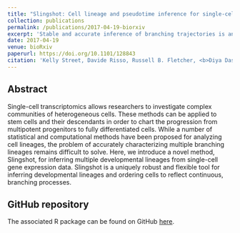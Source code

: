 ```yaml
---
title: "Slingshot: Cell lineage and pseudotime inference for single-cell transcriptomics"
collection: publications
permalink: /publications/2017-04-19-biorxiv
excerpt: 'Stable and accurate inference of branching trajectories is an important problem in single-cell genomics. We provide a quantitative comparison of existing methods and introduce a more modular novel method, Slingshot.'
date: 2017-04-19
venue: bioRxiv
paperurl: https://doi.org/10.1101/128843
citation: 'Kelly Street, Davide Risso, Russell B. Fletcher, <b>Diya Das</b>, John Ngai, Nir Yosef, Elizabeth Purdom, and Sandrine Dudoit. (2017). Slingshot: Cell lineage and pseudotime inference for single-cell transcriptomics. BioRxiv 128843.'
---
```


## Abstract
Single-cell transcriptomics allows researchers to investigate complex communities of heterogeneous cells. These methods can be applied to stem cells and their descendants in order to chart the progression from multipotent progenitors to fully differentiated cells. While a number of statistical and computational methods have been proposed for analyzing cell lineages, the problem of accurately characterizing multiple branching lineages remains difficult to solve. Here, we introduce a novel method, Slingshot, for inferring multiple developmental lineages from single-cell gene expression data. Slingshot is a uniquely robust and flexible tool for inferring developmental lineages and ordering cells to reflect continuous, branching processes.

## GitHub repository
The associated R package can be found on GitHub [here](https://github.com/kstreet13/slingshot/).